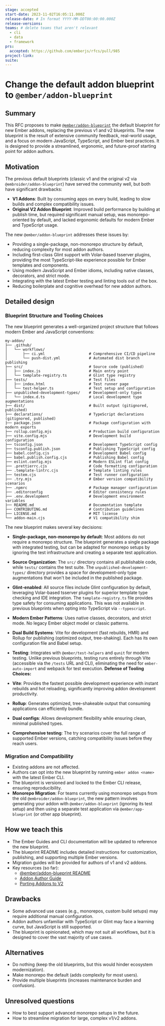 ```yaml
---
stage: accepted
start-date: 2023-11-02T16:05:11.000Z 
release-date: # In format YYYY-MM-DDT00:00:00.000Z
release-versions:
teams: # delete teams that aren't relevant
  - cli
  - data
  - framework
prs:
  accepted: https://github.com/emberjs/rfcs/pull/985
project-link:
suite: 
---
```


# Change the default addon blueprint to `@ember/addon-blueprint`

## Summary

This RFC proposes to make [`@ember/addon-blueprint`](https://github.com/emberjs/ember-addon-blueprint) the default blueprint for new Ember addons, replacing the previous v1 and v2 blueprints. The new blueprint is the result of extensive community feedback, real-world usage, and a focus on modern JavaScript, TypeScript, and Ember best practices. It is designed to provide a streamlined, ergonomic, and future-proof starting point for addon authors.

## Motivation

The previous default blueprints (classic v1 and the original v2 via `@embroider/addon-blueprint`) have served the community well, but both have significant drawbacks:

- **V1 Addons**: Built by consuming apps on every build, leading to slow builds and complex compatibility issues.
- **Original V2 Addon Blueprint**: Improved build performance by building at publish time, but required significant manual setup, was monorepo-oriented by default, and lacked ergonomic defaults for modern Ember and TypeScript usage.

The new `@ember/addon-blueprint` addresses these issues by:

- Providing a single-package, non-monorepo structure by default, reducing complexity for most addon authors.
- Including first-class Glint support with Volar-based tsserver plugins, providing the most TypeScript-like experience possible for Ember templates and components.
- Using modern JavaScript and Ember idioms, including native classes, decorators, and strict mode.
- Integrating with the latest Ember testing and linting tools out of the box.
- Reducing boilerplate and cognitive overhead for new addon authors.

## Detailed design

### Blueprint Structure and Tooling Choices

The new blueprint generates a well-organized project structure that follows modern Ember and JavaScript conventions:

```
my-addon/
├── .github/
│   └── workflows/
│       ├── ci.yml                    # Comprehensive CI/CD pipeline
│       └── push-dist.yml             # Automated dist branch publishing
├── src/                              # Source code (published)
│   ├── index.js                      # Main entry point
│   └── template-registry.ts          # Glint type registry
├── tests/                            # Test files
│   ├── index.html                    # Test runner page
│   └── test-helper.ts                # Test setup and configuration
├── unpublished-development-types/    # Development-only types
│   └── index.d.ts                    # Local development type augmentations
├── dist/                             # Built output (gitignored, published)
├── declarations/                     # TypeScript declarations (gitignored, published)
├── package.json                      # Package configuration with modern exports
├── rollup.config.mjs                 # Production build configuration
├── vite.config.mjs                   # Development build configuration
├── tsconfig.json                     # Development TypeScript config
├── tsconfig.publish.json             # Publishing TypeScript config
├── babel.config.cjs                  # Development Babel config
├── babel.publish.config.cjs          # Publishing Babel config
├── eslint.config.mjs                 # Modern ESLint flat config
├── .prettierrc.cjs                   # Code formatting configuration
├── .template-lintrc.cjs              # Template linting rules
├── testem.cjs                        # Test runner configuration
├── .try.mjs                          # Ember version compatibility scenarios
├── .npmrc                            # Package manager configuration
├── .editorconfig                     # Editor consistency rules
├── .env.development                  # Development environment variables
├── README.md                         # Documentation template
├── CONTRIBUTING.md                   # Contribution guidelines
├── LICENSE.md                        # MIT license
└── addon-main.cjs                    # V1 compatibility shim
```

The new blueprint makes several key decisions:

- **Single-package, non-monorepo by default**: Most addons do not require a monorepo structure. The blueprint generates a single package with integrated testing, but can be adapted for monorepo setups by ignoring the test infrastructure and creating a separate test application.

- **Source Organization**: The `src/` directory contains all publishable code, while `tests/` contains the test suite. The `unpublished-development-types/` directory provides a space for development-only type augmentations that won't be included in the published package.

- **Glint-enabled**: All source files include Glint configuration by default, leveraging Volar-based tsserver plugins for superior template type checking and IDE integration. The `template-registry.ts` file provides type safety for consuming applications. This was not available in previous blueprints when opting into TypeScript via `--typescript`.

- **Modern Ember Patterns**: Uses native classes, decorators, and strict mode. No legacy Ember object model or classic patterns.

- **Dual Build Systems**: Vite for development (fast rebuilds, HMR) and Rollup for publishing (optimized output, tree-shaking). Each has its own configuration file and Babel setup.

- **Testing**: Integrates with `@ember/test-helpers` and `qunit` for modern testing. Unlike previous blueprints, testing runs entirely through Vite (accessible via the `/tests` URL and CLI), eliminating the need for `ember-auto-import` and webpack for test execution.
**Defense of Tooling Choices:**
- **Vite**: Provides the fastest possible development experience with instant rebuilds and hot reloading, significantly improving addon development productivity.
- **Rollup**: Generates optimized, tree-shakeable output that consuming applications can efficiently bundle.
- **Dual configs**: Allows development flexibility while ensuring clean, minimal published types.
- **Comprehensive testing**: The try scenarios cover the full range of supported Ember versions, catching compatibility issues before they reach users.

### Migration and Compatibility

- Existing addons are not affected.
- Authors can opt into the new blueprint by running `ember addon <name>` with the latest Ember CLI.
- The blueprint is versioned and locked to the Ember CLI release, ensuring reproducibility.
- **Monorepo Migration**: For teams currently using monorepo setups from the old `@embroider/addon-blueprint`, the new pattern involves generating your addon with `@ember/addon-blueprint` (ignoring its test setup) and then using a separate test application via `@ember/app-blueprint` (or other app blueprint). 

## How we teach this

- The Ember Guides and CLI documentation will be updated to reference the new blueprint.
- The blueprint README includes detailed instructions for customization, publishing, and supporting multiple Ember versions.
- Migration guides will be provided for authors of v1 and v2 addons.
- Key resources (so far):
  - [@ember/addon-blueprint README](https://github.com/emberjs/ember-addon-blueprint#readme)
  - [Addon Author Guide](https://github.com/embroider-build/embroider/blob/main/docs/addon-author-guide.md)
  - [Porting Addons to V2](https://github.com/embroider-build/embroider/blob/main/docs/porting-addons-to-v2.md)

## Drawbacks

- Some advanced use cases (e.g., monorepos, custom build setups) may require additional manual configuration.
- Addon authors unfamiliar with TypeScript or Glint may face a learning curve, but JavaScript is still supported.
- The blueprint is opinionated, which may not suit all workflows, but it is designed to cover the vast majority of use cases.

## Alternatives

- Do nothing (keep the old blueprints, but this would hinder ecosystem modernization).
- Make monorepo the default (adds complexity for most users).
- Provide multiple blueprints (increases maintenance burden and confusion).

## Unresolved questions

- How to best support advanced monorepo setups in the future.
- How to streamline migration for large, complex v1/v2 addons.
